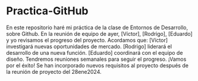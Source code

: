 # Practica-GitHub
En este repositorio haré mi práctica de la clase de Entornos de Desarrollo, sobre Github.
En la reunión de equipo de ayer, [Víctor], [Rodrigo], [Eduardo] y yo revisamos el progreso del proyecto. Acordamos que:
[Víctor] investigará nuevas oportunidades de mercado.
[Rodrigo] liderará el desarrollo de una nueva función.
[Eduardo] coordinará con el equipo de diseño.
Tendremos reuniones semanales para seguir el progreso. ¡Vamos por el éxito!
 Se han incorporado nuevos requisitos al proyecto después de la reunión de proyecto del 28ene2024.
